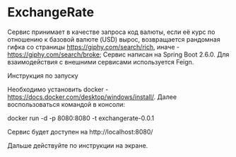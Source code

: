 # ExchangeRate
Сервис принимает в качестве запроса код валюты, если её курс по отношению к базовой валюте (USD) вырос, возвращается рандомная гифка со страницы https://giphy.com/search/rich, иначе - https://giphy.com/search/broke; Сервис написан на Spring Boot 2.6.0. Для взаимодействия с внешними сервисами используется Feign.

Инструкция по запуску

Необходимо установить docker - https://docs.docker.com/desktop/windows/install/. Далее воспользоваться командой в консоли:

docker run -d -p 8080:8080 -t exchangerate-0.0.1 

Сервис будет доступен на http://localhost:8080/

Дальше действуйте по инструкции на экране.
